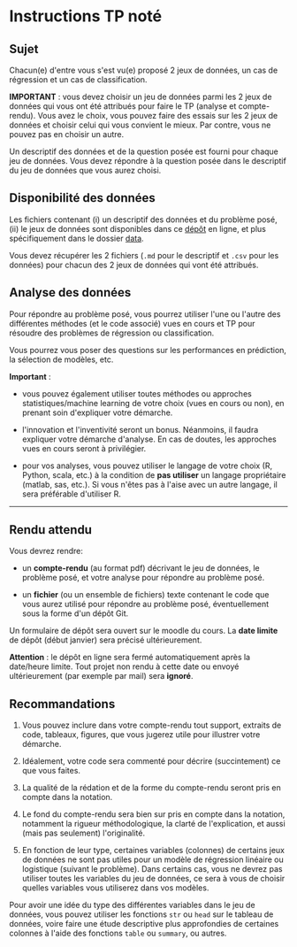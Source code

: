 # Instructions TP noté

## Sujet

Chacun(e) d'entre vous s'est vu(e) proposé 2 jeux de données, un cas de régression et un cas de classification.

**IMPORTANT** : vous devez choisir un jeu de données parmi les 2 jeux de données qui vous ont été attribués pour faire le TP (analyse et compte-rendu). Vous avez le choix, vous pouvez faire des essais sur les 2 jeux de données et choisir celui qui vous convient le mieux. Par contre, vous ne pouvez pas en choisir un autre.

Un descriptif des données et de la question posée est fourni pour chaque jeu de données. Vous devez répondre à la question posée dans le descriptif du jeu de données que vous aurez choisi.


## Disponibilité des données

Les fichiers contenant (i) un descriptif des données et du problème posé, (ii) le jeux de données sont disponibles dans ce [dépôt](https://plmlab.math.cnrs.fr/gdurif_teaching/polytech_ig5_regression_tutorial) en ligne, et plus spécifiquement dans le dossier [data](https://plmlab.math.cnrs.fr/gdurif_teaching/polytech_ig5_regression_tutorial/-/tree/master/data).

Vous devez récupérer les 2 fichiers (`.md` pour le descriptif et `.csv` pour les données) pour chacun des 2 jeux de données qui vont été attribués.


## Analyse des données

Pour répondre au problème posé, vous pourrez utiliser l'une ou l'autre des différentes méthodes (et le code associé) vues en cours et TP pour résoudre des problèmes de régression ou classification.

Vous pourrez vous poser des questions sur les performances en prédiction, la sélection de modèles, etc.

**Important** :

- vous pouvez également utiliser toutes méthodes ou approches statistiques/machine learning de votre choix (vues en cours ou non), en prenant soin d'expliquer votre démarche.

- l'innovation et l'inventivité seront un bonus. Néanmoins, il faudra expliquer votre démarche d'analyse. En cas de doutes, les approches vues en cours seront à privilégier.

- pour vos analyses, vous pouvez utiliser le langage de votre choix (R, Python, scala, etc.) à la condition de **pas utiliser** un langage propriétaire (matlab, sas, etc.). Si vous n'êtes pas à l'aise avec un autre langage, il sera préférable d'utiliser R.

---

## Rendu attendu

Vous devrez rendre:

- un **compte-rendu** (au format pdf) décrivant le jeu de données, le problème posé, et votre analyse pour répondre au problème posé.

- un **fichier** (ou un ensemble de fichiers) texte contenant le code que vous aurez utilisé pour répondre au problème posé, éventuellement sous la forme d'un dépôt Git.

Un formulaire de dépôt sera ouvert sur le moodle du cours. La **date limite** de dépôt (début janvier) sera précisé ultérieurement.

**Attention** : le dépôt en ligne sera fermé automatiquement après la date/heure limite. Tout projet non rendu à cette date ou envoyé ultérieurement (par exemple par mail) sera **ignoré**. 


## Recommandations

1. Vous pouvez inclure dans votre compte-rendu tout support, extraits de code, tableaux, figures, que vous jugerez utile pour illustrer votre démarche.

2. Idéalement, votre code sera commenté pour décrire (succintement) ce que vous faites.

3. La qualité de la rédation et de la forme du compte-rendu seront pris en compte dans la notation.

4. Le fond du compte-rendu sera bien sur pris en compte dans la notation, notamment la rigueur méthodologique, la clarté de l'explication, et aussi (mais pas seulement) l'originalité.

5. En fonction de leur type, certaines variables (colonnes) de certains jeux de données ne sont pas utiles pour un modèle de régression linéaire ou logistique (suivant le problème). Dans certains cas, vous ne devrez pas utiliser toutes les variables du jeu de données, ce sera à vous de choisir quelles variables vous utiliserez dans vos modèles.

Pour avoir une idée du type des différentes variables dans le jeu de données, vous pouvez utiliser les fonctions `str` ou `head` sur le tableau de données, voire faire une étude descriptive plus approfondies de certaines colonnes à l'aide des fonctions `table` ou `summary`, ou autres.
